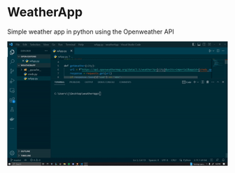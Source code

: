 # WeatherApp
Simple weather app in python using the Openweather API

<img src="weatherApp.gif" alt="wApp">
